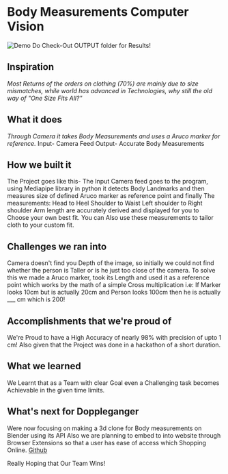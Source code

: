 # Body Measurements Computer Vision

![Demo](https://github.com/shaikamirgh/Body-Measurements-Doppelganger/OUTPUT/s7.jpg)
Do Check-Out OUTPUT folder for Results!

## Inspiration
*Most Returns of the orders on clothing (70%) are mainly due to size mismatches, while world has advanced in Technologies, why still the old way of "One Size Fits All?"*

## What it does
*Through Camera it takes Body Measurements and uses a Aruco marker for reference.*
Input- Camera Feed
Output- Accurate Body Measurements

## How we built it
The Project goes like this-
The Input Camera feed goes to the program, using Mediapipe library in python it detects Body Landmarks and then measures size of defined Aruco marker as reference point and finally
The measurements:
Head to Heel
Shoulder to Waist
Left shoulder to Right shoulder
Arm length 
are accurately derived and displayed for you to Choose your own best fit.
You can Also use these measurements to tailor cloth to your custom fit.
  
## Challenges we ran into
Camera doesn't find you Depth of the image, so initially we could not find whether the person is Taller or is he just too close of the camera.
To solve this we made a Aruco marker, took its Length and used it as a reference point which works by the math of a simple Cross multiplication i.e:
If Marker looks 10cm but is actually 20cm 
and Person looks 100cm then he is actually ___ cm which is 200!

## Accomplishments that we're proud of
We're Proud to have a High Accuracy of nearly 98% with precision of upto 1 cm!
Also given that the Project was done in a hackathon of a short duration.

## What we learned
We Learnt that as a Team with clear Goal even a Challenging task becomes Achievable in the given time limits.

## What's next for Doppleganger
Were now focusing on making a 3d clone for Body measurements on Blender using its API
Also we are planning to embed to into website through Browser Extensions so that a user has ease of access which Shopping Online.
[Github](https://github.com/shaikamirgh/Body-Measurements-Doppelganger)

Really Hoping that Our Team Wins!